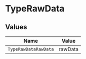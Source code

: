 # TypeRawData


## Values

| Name                 | Value                |
| -------------------- | -------------------- |
| `TypeRawDataRawData` | rawData              |
